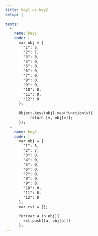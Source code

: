 ```yaml
---
title: key1 vs key2
setup: |
  
tests:
  -
    name: key1
    code: |
      var obj = {
        "1": 5,
        "2": 7,
        "3": 0,
        "4": 0,
        "5": 0,
        "6": 0,
        "7": 0,
        "8": 0,
        "9": 0,
        "10": 0,
        "11": 0,
        "12": 0
      };
      
      Object.keys(obj).map(function(v){
           return [v, obj[v]];
      });
  -
    name: key2
    code: |
      var obj = {
        "1": 5,
        "2": 7,
        "3": 0,
        "4": 0,
        "5": 0,
        "6": 0,
        "7": 0,
        "8": 0,
        "9": 0,
        "10": 0,
        "11": 0,
        "12": 0
      };
      var rst = [];
      
      for(var a in obj){
        rst.push([a, obj[a]])
      };
---
```


